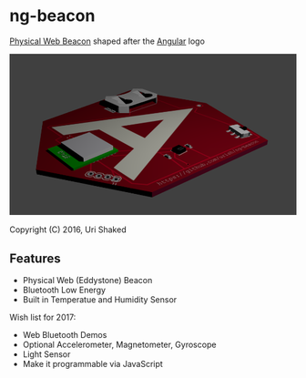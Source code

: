 # ng-beacon

[Physical Web Beacon](https://medium.com/@urish/exploring-the-physical-web-without-buying-beacons-efae51e36c2e) shaped after the [Angular](https://angular.io) logo

![ng-beacon bottom view](assets/bottom.png)

Copyright (C) 2016, Uri Shaked

## Features

- Physical Web (Eddystone) Beacon
- Bluetooth Low Energy
- Built in Temperatue and Humidity Sensor

Wish list for 2017:

- Web Bluetooth Demos
- Optional Accelerometer, Magnetometer, Gyroscope
- Light Sensor
- Make it programmable via JavaScript
